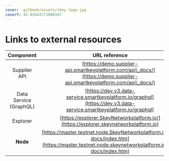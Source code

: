 ```yaml
---
cover: .gitbook/assets/skey logo.jpg
coverY: 42.02643171806167
---
```


# Links to external resources



|        Component       |                                                                  URL reference                                                                 |
| :--------------------: | :--------------------------------------------------------------------------------------------------------------------------------------------: |
|      Supplier API      |             [https://demo.supplier-api.smartkeyplatform.com/api\_docs/](https://demo.supplier-api.smartkeyplatform.com/api\_docs/)             |
| Data Service (GraphQL) |               [https://dev.v3.data-service.smartkeyplatform.io/graphql](https://dev.v3.data-service.smartkeyplatform.io/graphql)               |
|        Explorer        |                               [https://explorer.SkeyNetworkplatform.io/](https://explorer.skeynetworkplatform.io)                              |
|        **Node**        | [https://master.testnet.node.SkeyNetworkplatform.io/api-docs/index.htm](https://master.testnet.node.skeynetworkplatform.io/api-docs/index.htm) |

